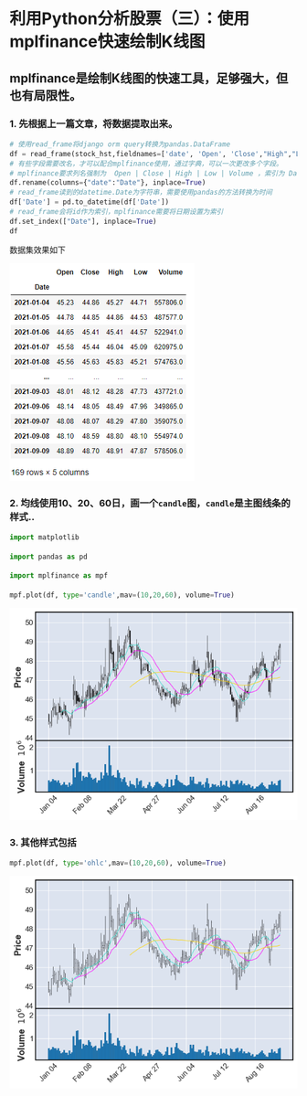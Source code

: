 # 利用Python分析股票（三）：使用mplfinance快速绘制K线图


## mplfinance是绘制K线图的快速工具，足够强大，但也有局限性。

### 1. 先根据上一篇文章，将数据提取出来。

``` python
# 使用read_frame将django orm query转换为pandas.DataFrame
df = read_frame(stock_hst,fieldnames=['date', 'Open', 'Close',"High","Low","Volume"])
# 有些字段需要改名，才可以配合mplfinance使用，通过字典，可以一次更改多个字段。
# mplfinance要求列名强制为  Open | Close | High | Low | Volume ，索引为 Date 
df.rename(columns={"date":"Date"}, inplace=True)
# read_frame读到的datetime.Date为字符串，需要使用pandas的方法转换为时间
df['Date'] = pd.to_datetime(df['Date'])
# read_frame会将id作为索引，mplfinance需要将日期设置为索引
df.set_index(["Date"], inplace=True)
df
```

数据集效果如下

![image](132950439-3f247575-b137-42bf-a269-b6131e5961bf.png)

### 2. 均线使用10、20、60日，画一个`candle`图，`candle`是主图线条的样式..

``` python
import matplotlib

import pandas as pd

import mplfinance as mpf

mpf.plot(df, type='candle',mav=(10,20,60), volume=True)
```

![](132950550-158a757b-df1d-4764-9d77-277e16cf593b.png)

### 3. 其他样式包括

``` python
mpf.plot(df, type='ohlc',mav=(10,20,60), volume=True)
```

![](132950575-3a17c08d-4aa0-4237-a9ef-29b2a569637a.png)

